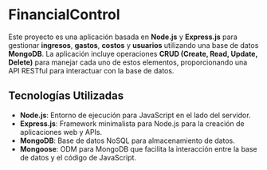 # FinancialControl


Este proyecto es una aplicación basada en **Node.js** y **Express.js** para gestionar **ingresos**, **gastos**, **costos** y **usuarios** utilizando una base de datos **MongoDB**. La aplicación incluye operaciones **CRUD (Create, Read, Update, Delete)** para manejar cada uno de estos elementos, proporcionando una API RESTful para interactuar con la base de datos.

## Tecnologías Utilizadas

- **Node.js**: Entorno de ejecución para JavaScript en el lado del servidor.
- **Express.js**: Framework minimalista para Node.js para la creación de aplicaciones web y APIs.
- **MongoDB**: Base de datos NoSQL para almacenamiento de datos.
- **Mongoose**: ODM para MongoDB que facilita la interacción entre la base de datos y el código de JavaScript.




